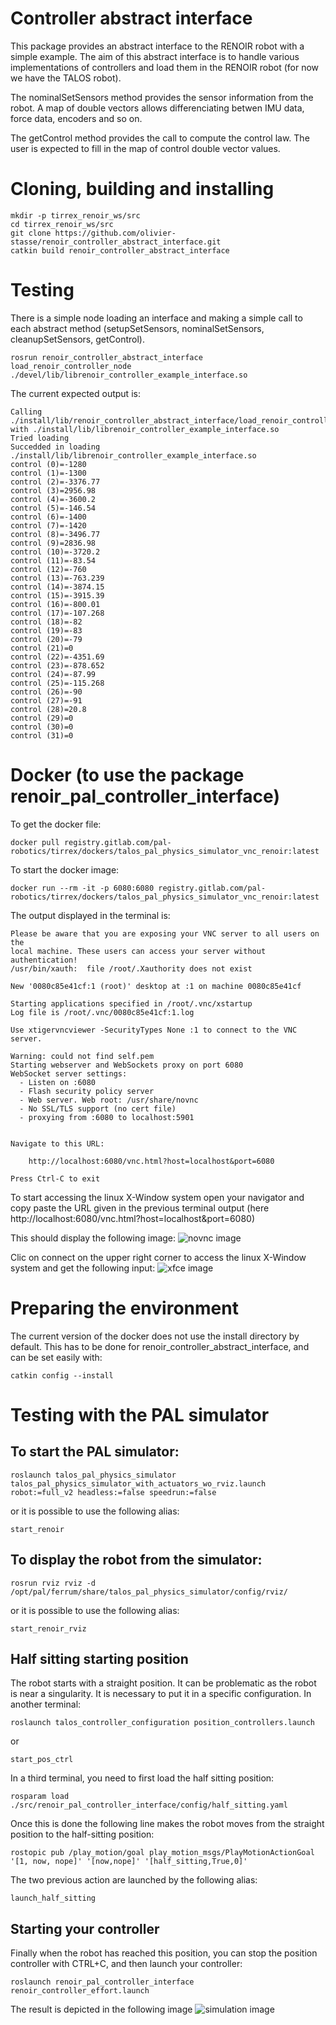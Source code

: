 # Controller abstract interface

This package provides an abstract interface to the RENOIR robot with a simple example.
The aim of this abstract interface is to handle various implementations of controllers and 
load them in the RENOIR robot (for now we have the TALOS robot).

The nominalSetSensors method provides the sensor information from the robot.
A map of double vectors allows differenciating betwen IMU data, force data, encoders and so on.

The getControl method provides the call to compute the control law.
The user is expected to fill in the map of control double vector values.


# Cloning, building and installing

```
mkdir -p tirrex_renoir_ws/src
cd tirrex_renoir_ws/src
git clone https://github.com/olivier-stasse/renoir_controller_abstract_interface.git
catkin build renoir_controller_abstract_interface
```


# Testing 

There is a simple node loading an interface and making a simple call to each abstract method 
(setupSetSensors, nominalSetSensors, cleanupSetSensors, getControl).

```
rosrun renoir_controller_abstract_interface load_renoir_controller_node ./devel/lib/librenoir_controller_example_interface.so
```

The current expected output is:
```
Calling ./install/lib/renoir_controller_abstract_interface/load_renoir_controller_node with ./install/lib/librenoir_controller_example_interface.so
Tried loading 
Succedded in loading ./install/lib/librenoir_controller_example_interface.so
control (0)=-1280
control (1)=-1300
control (2)=-3376.77
control (3)=2956.98
control (4)=-3600.2
control (5)=-146.54
control (6)=-1400
control (7)=-1420
control (8)=-3496.77
control (9)=2836.98
control (10)=-3720.2
control (11)=-83.54
control (12)=-760
control (13)=-763.239
control (14)=-3874.15
control (15)=-3915.39
control (16)=-800.01
control (17)=-107.268
control (18)=-82
control (19)=-83
control (20)=-79
control (21)=0
control (22)=-4351.69
control (23)=-878.652
control (24)=-87.99
control (25)=-115.268
control (26)=-90
control (27)=-91
control (28)=20.8
control (29)=0
control (30)=0
control (31)=0
```

# Docker (to use the package renoir_pal_controller_interface)

To get the docker file:
```
docker pull registry.gitlab.com/pal-robotics/tirrex/dockers/talos_pal_physics_simulator_vnc_renoir:latest
```

To start the docker image:
```
docker run --rm -it -p 6080:6080 registry.gitlab.com/pal-robotics/tirrex/dockers/talos_pal_physics_simulator_vnc_renoir:latest
```

The output displayed in the terminal is:
```
Please be aware that you are exposing your VNC server to all users on the
local machine. These users can access your server without authentication!
/usr/bin/xauth:  file /root/.Xauthority does not exist

New '0080c85e41cf:1 (root)' desktop at :1 on machine 0080c85e41cf

Starting applications specified in /root/.vnc/xstartup
Log file is /root/.vnc/0080c85e41cf:1.log

Use xtigervncviewer -SecurityTypes None :1 to connect to the VNC server.

Warning: could not find self.pem
Starting webserver and WebSockets proxy on port 6080
WebSocket server settings:
  - Listen on :6080
  - Flash security policy server
  - Web server. Web root: /usr/share/novnc
  - No SSL/TLS support (no cert file)
  - proxying from :6080 to localhost:5901


Navigate to this URL:

    http://localhost:6080/vnc.html?host=localhost&port=6080

Press Ctrl-C to exit
```

To start accessing the linux X-Window system open your navigator and copy paste the URL given in the previous terminal output (here http://localhost:6080/vnc.html?host=localhost&port=6080)

This should display the following image:
![novnc image](./doc/novnc.jpg)

Clic on connect on the upper right corner to access the linux X-Window system and get the following input:
![xfce image](./doc/xfce_0.jpg)


# Preparing the environment

The current version of the docker does not use the install directory by default.
This has to be done for renoir_controller_abstract_interface, and can be set easily with:
```
catkin config --install
```

# Testing with the PAL simulator

## To start the PAL simulator:
```
roslaunch talos_pal_physics_simulator talos_pal_physics_simulator_with_actuators_wo_rviz.launch robot:=full_v2 headless:=false speedrun:=false
```
or it is possible to use the following alias:
```
start_renoir
```

## To display the robot from the simulator:
```
rosrun rviz rviz -d /opt/pal/ferrum/share/talos_pal_physics_simulator/config/rviz/
```
or it is possible to use the following alias:
```
start_renoir_rviz
```

## Half sitting starting position
The robot starts with a straight position.
It can be problematic as the robot is near a singularity.
It is necessary to put it in a specific configuration.
In another terminal:
```
roslaunch talos_controller_configuration position_controllers.launch
```
or
```
start_pos_ctrl
```

In a third terminal, you need to first load the half sitting position:
```
rosparam load ./src/renoir_pal_controller_interface/config/half_sitting.yaml
```
Once this is done the following line makes the robot moves from the straight position to the half-sitting position:
```
rostopic pub /play_motion/goal play_motion_msgs/PlayMotionActionGoal '[1, now, nope]' '[now,nope]' '[half_sitting,True,0]'
```

The two previous action are launched by the following alias:
```
launch_half_sitting
```

## Starting your controller
Finally when the robot has reached this position, you can stop the position controller with CTRL+C, and then
launch your controller:
```
roslaunch renoir_pal_controller_interface renoir_controller_effort.launch
```

The result is depicted in the following image
![simulation image](./doc/simulation_pal_physics_simulator.jpg)

